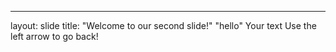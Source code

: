 
---
layout: slide
title: "Welcome to our second slide!"
"hello"
Your text
Use the left arrow to go back!
